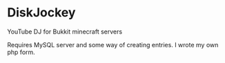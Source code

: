 DiskJockey
==========

YouTube DJ for Bukkit minecraft servers

Requires MySQL server and some way of creating entries.  I wrote my own php form.
